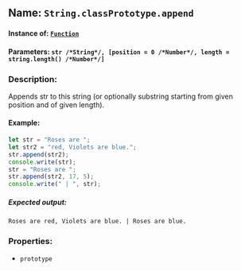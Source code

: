 ## Name: `String.classPrototype.append`

#### Instance of: [`Function`](Function.md)

#### Parameters: `str /*String*/, [position = 0 /*Number*/, length = string.length() /*Number*/]`

### Description:

Appends str to this string (or optionally 
substring starting from given position 
and of given length).

#### Example:

```js
let str = "Roses are ";
let str2 = "red, Violets are blue.";
str.append(str2);
console.write(str);
str = "Roses are ";
str.append(str2, 17, 5);
console.write(" | ", str);
```

##### Expected output:

```
Roses are red, Violets are blue. | Roses are blue.
```

### Properties:

- `prototype`


